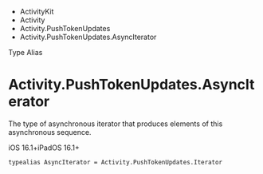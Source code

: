 

- ActivityKit
- Activity
- Activity.PushTokenUpdates
-  Activity.PushTokenUpdates.AsyncIterator 

Type Alias

# Activity.PushTokenUpdates.AsyncIterator

The type of asynchronous iterator that produces elements of this asynchronous sequence.

iOS 16.1+iPadOS 16.1+

``` source
typealias AsyncIterator = Activity.PushTokenUpdates.Iterator
```

